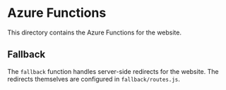 # Azure Functions

This directory contains the Azure Functions for the website.

## Fallback

The `fallback` function handles server-side redirects for the website.
The redirects themselves are configured in `fallback/routes.js`.
